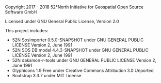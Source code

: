 Copyright 2017 - 2018 52°North Initiative for Geospatial Open Source Software GmbH

Licensed under GNU General Public License, Version 2.0

This project includes:
- 52N SosImporter 0.5.0-SNAPSHOT under GNU GENERAL PUBLIC LICENSE Version 2, June 1991
- 52N SOS DB model 4.4.3-SNAPSHOT under GNU GENERAL PUBLIC LICENSE Version 2, June 1991
- 52N dakamon-r-tools under GNU GENERAL PUBLIC LICENSE Version 2, June 1991
- Glyphicons 1.9 Free under Creative Commons Attribution 3.0 Unported
- Bootstrap 3.3.7 under MIT License
